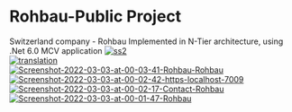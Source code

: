 # Rohbau-Public Project

Switzerland company - Rohbau
Implemented in N-Tier architecture, using .Net 6.0 MCV application
<a href="https://ibb.co/jVjxJMj"><img src="https://i.ibb.co/ZHbw28b/ss2.png" alt="ss2" border="0"></a><br />
<a href="https://ibb.co/4R0nm0Z"><img src="https://i.ibb.co/b5GMWGg/translation.png" alt="translation" border="0"></a><br />
<a href="https://ibb.co/WcHcNPM"><img src="https://i.ibb.co/THwHDb7/Screenshot-2022-03-03-at-00-03-41-Rohbau-Rohbau.png" alt="Screenshot-2022-03-03-at-00-03-41-Rohbau-Rohbau" border="0"></a>
<a href="https://ibb.co/gwcy4j8"><img src="https://i.ibb.co/92dnZ80/Screenshot-2022-03-03-at-00-02-42-https-localhost-7009.png" alt="Screenshot-2022-03-03-at-00-02-42-https-localhost-7009" border="0"></a>
<a href="https://ibb.co/1s1zJ3y"><img src="https://i.ibb.co/tZgLPSj/Screenshot-2022-03-03-at-00-02-17-Contact-Rohbau.png" alt="Screenshot-2022-03-03-at-00-02-17-Contact-Rohbau" border="0"></a>
<a href="https://ibb.co/jMnpzPD"><img src="https://i.ibb.co/3NgJv9c/Screenshot-2022-03-03-at-00-01-47-Rohbau.png" alt="Screenshot-2022-03-03-at-00-01-47-Rohbau" border="0"></a><br />
